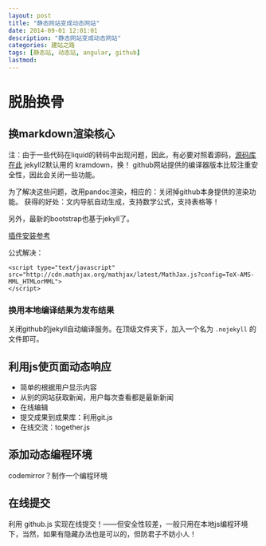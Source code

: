```yaml
---
layout: post
title: "静态网站变成动态网站"
date: 2014-09-01 12:01:01
description: "静态网站变成动态网站"
categories: 建站之路
tags: [静态站, 动态站, angular, github]
lastmod: 
--- 
```




脱胎换骨
========

## 换markdown渲染核心 ##

注：由于一些代码在liquid的转码中出现问题，因此，有必要对照着源码，[源码库在此](https://github.com/jobinson99/jobinson99.github.io)
jekyll2默认用的 kramdown，换！
github网站提供的编译器版本比较注重安全性，因此会关闭一些功能。

为了解决这些问题，改用pandoc渲染，相应的：关闭掉github本身提供的渲染功能。
获得的好处：文内导航自动生成，支持数学公式，支持表格等！

另外，最新的bootstrap也基于jekyll了。


[插件安装参考](http://jekyllrb.com/docs/plugins/)

公式解决：

    <script type="text/javascript" src="http://cdn.mathjax.org/mathjax/latest/MathJax.js?config=TeX-AMS-MML_HTMLorMML">
    </script>

### 换用本地编译结果为发布结果 ###

关闭github的jekyll自动编译服务。在顶级文件夹下，加入一个名为 `.nojekyll` 的文件即可。



## 利用js使页面动态响应 ##

+ 简单的根据用户显示内容
+ 从别的网站获取新闻，用户每次查看都是最新新闻
+ 在线编辑
+ 提交成果到成果库：利用git.js
+ 在线交流：together.js

## 添加动态编程环境 ##

codemirror？制作一个编程环境

## 在线提交 ##

利用 github.js 实现在线提交！——但安全性较差，一般只用在本地js编程环境下，当然，如果有隐藏办法也是可以的，但防君子不妨小人！



